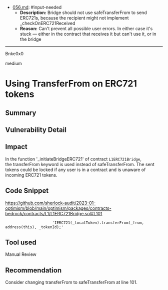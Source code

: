 
- [056.md](/Users/maurelian/Judging/2023-01-optimism-judging/processed/false/056.md): #input-needed
  - **Description:** Bridge should not use safeTransferFrom to send ERC721s, because the recipient might not implement _checkOnERC721Received
  - **Reason:** Can't prevent all possible user errors. In either case it's stuck — either in the contract that receives it but can't use it, or in the bridge

---

Bnke0x0

medium

# Using TransferFrom on ERC721 tokens

## Summary

## Vulnerability Detail

## Impact
In the function '_initiateBridgeERC721' of contract `L1ERC721Bridge`,  the transferFrom keyword is used instead of safeTransferFrom. The sent tokens could be locked if any user is in a contract and is unaware of incoming ERC721 tokens.

## Code Snippet
https://github.com/sherlock-audit/2023-01-optimism/blob/main/optimism/packages/contracts-bedrock/contracts/L1/L1ERC721Bridge.sol#L101

                         'IERC721(_localToken).transferFrom(_from, address(this), _tokenId);'

## Tool used

Manual Review

## Recommendation
Consider changing transferFrom to safeTransferFrom at line 101.